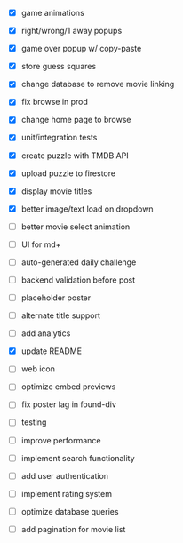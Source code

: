 - [x] game animations
- [x] right/wrong/1 away popups
- [x] game over popup w/ copy-paste
- [x] store guess squares
- [x] change database to remove movie linking
- [x] fix browse in prod
- [x] change home page to browse
- [x] unit/integration tests
- [x] create puzzle with TMDB API
- [x] upload puzzle to firestore
- [x] display movie titles
- [x] better image/text load on dropdown
- [ ] better movie select animation
- [ ] UI for md+
- [ ] auto-generated daily challenge
- [ ] backend validation before post
- [ ] placeholder poster
- [ ] alternate title support
- [ ] add analytics
- [x] update README
- [ ] web icon
- [ ] optimize embed previews
- [ ] fix poster lag in found-div
- [ ] testing

- [ ] improve performance
- [ ] implement search functionality
- [ ] add user authentication
- [ ] implement rating system
- [ ] optimize database queries
- [ ] add pagination for movie list
